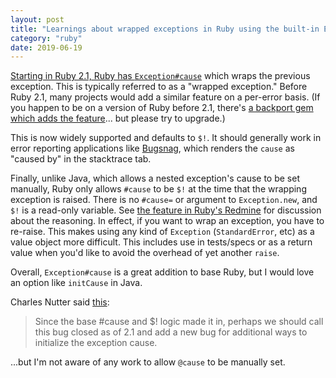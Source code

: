 ```yaml
---
layout: post
title: "Learnings about wrapped exceptions in Ruby using the built-in Exception#cause"
category: "ruby"
date: 2019-06-19
---
```


[Starting in Ruby 2.1, Ruby has `Exception#cause`](https://ruby-doc.org/core-2.1.0/Exception.html#method-i-cause) which wraps the previous exception.  This is typically referred to as a "wrapped exception."  Before Ruby 2.1, many projects would add a similar feature on a per-error basis.  (If you happen to be on a version of Ruby before 2.1, there's [a backport gem which adds the feature](https://rubygems.org/gems/cause)... but please try to upgrade.)

This is now widely supported and defaults to `$!`.  It should generally work in error reporting applications like [Bugsnag](https://www.bugsnag.com/), which renders the `cause` as "caused by" in the stacktrace tab.

Finally, unlike Java, which allows a nested exception's cause to be set manually, Ruby only allows `#cause` to be `$!` at the time that the wrapping exception is raised.  There is no `#cause=` or argument to `Exception.new`, and `$!` is a read-only variable.  See [the feature in Ruby's Redmine](https://bugs.ruby-lang.org/issues/8257) for discussion about the reasoning.  In effect, if you want to wrap an exception, you have to re-raise.  This makes using any kind of `Exception` (`StandardError`, etc) as a value object more difficult.  This includes use in tests/specs or as a return value when you'd like to avoid the overhead of yet another `raise`.

Overall, `Exception#cause` is a great addition to base Ruby, but I would love an option like `initCause` in Java.

Charles Nutter said [this](https://bugs.ruby-lang.org/issues/8257#change-43938):

> Since the base #cause and $! logic made it in, perhaps we should call this bug closed as of 2.1 and add a new bug for additional ways to initialize the exception cause.

...but I'm not aware of any work to allow `@cause` to be manually set.
